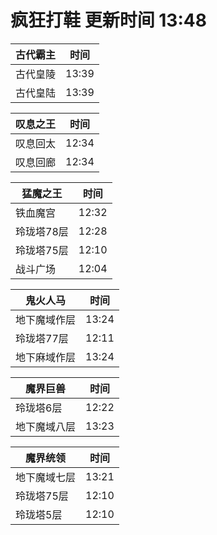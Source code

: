 # 疯狂打鞋 更新时间 13:48

| 古代霸主   | 时间    |
|--------|-------|
| 古代皇陵 | 13:39 |
| 古代皇陆 | 13:39 |

| 叹息之王   | 时间    |
|--------|-------|
| 叹息回太 | 12:34 |
| 叹息回廊 | 12:34 |

| 猛魔之王   | 时间    |
|--------|-------|
| 铁血魔宫 | 12:32 |
| 玲珑塔78层 | 12:28 |
| 玲珑塔75层 | 12:10 |
| 战斗广场 | 12:04 |

| 鬼火人马   | 时间    |
|--------|-------|
| 地下魔域作层 | 13:24 |
| 玲珑塔77层 | 12:11 |
| 地下麻域作层 | 13:24 |

| 魔界巨兽   | 时间    |
|--------|-------|
| 玲珑塔6层 | 12:22 |
| 地下魔域八层 | 13:23 |

| 魔界统领   | 时间    |
|--------|-------|
| 地下魔域七层 | 13:21 |
| 玲珑塔75层 | 12:10 |
| 玲珑塔5层 | 12:10 |